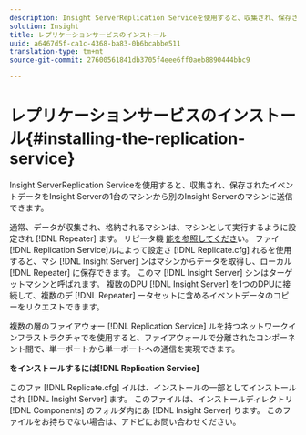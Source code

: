 ```yaml
---
description: Insight ServerReplication Serviceを使用すると、収集され、保存されたイベントデータをInsight Serverの1台のマシンから別のInsight Serverのマシンに送信できます。
solution: Insight
title: レプリケーションサービスのインストール
uuid: a6467d5f-ca1c-4368-ba83-0b6bcabbe511
translation-type: tm+mt
source-git-commit: 27600561841db3705f4eee6ff0aeb8890444bbc9

---
```



# レプリケーションサービスのインストール{#installing-the-replication-service}

Insight ServerReplication Serviceを使用すると、収集され、保存されたイベントデータをInsight Serverの1台のマシンから別のInsight Serverのマシンに送信できます。

通常、データが収集され、格納されるマシンは、マシンとして実行するように設定され [!DNL Repeater] ます。 リピータ機 [能を参照してくださ](../../../home/c-inst-svr/c-rptr-fntly/c-rptr-fntly.md)い。 ファイ [!DNL Replication Service]ルによって設定さ [!DNL Replicate.cfg] れるを使用すると、マシ [!DNL Insight Server] ンはマシンからデータを取得し、ローカル [!DNL Repeater] に保存できます。 このマ [!DNL Insight Server] シンはターゲットマシンと呼ばれます。 複数のDPU [!DNL Insight Server] を1つのDPUに接続して、複数のデ [!DNL Repeater] ータセットに含めるイベントデータのコピーをリクエストできます。

複数の層のファイアウォー [!DNL Replication Service] ルを持つネットワークインフラストラクチャでを使用すると、ファイアウォールで分離されたコンポーネント間で、単一ポートから単一ポートへの通信を実現できます。

**をインストールするには[!DNL Replication Service]**

このファ [!DNL Replicate.cfg] イルは、インストールの一部としてインストールされ [!DNL Insight Server] ます。 このファイルは、インストールディレクトリ [!DNL Components] のフォルダ内にあ [!DNL Insight Server] ります。 このファイルをお持ちでない場合は、アドビにお問い合わせください。
